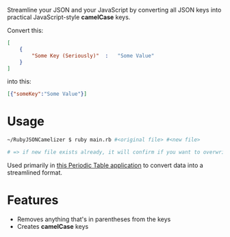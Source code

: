 Streamline your JSON and your JavaScript by converting all JSON keys into practical JavaScript-style **camelCase** keys.

Convert this:

```json
[
	{
		"Some Key (Seriously)"	:	"Some Value"
	}
]
```

into this:

```json
[{"someKey":"Some Value"}]
```

# Usage

```bash
~/RubyJSONCamelizer $ ruby main.rb #<original file> #<new file>

# => if new file exists already, it will confirm if you want to overwrite it
```

Used primarily in <a href="http://periodictable.heroku.com">this Periodic Table application</a> to convert data into a streamlined format.

# Features

- Removes anything that's in parentheses from the keys
- Creates **camelCase** keys
